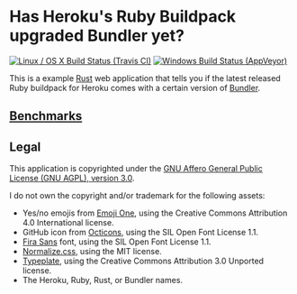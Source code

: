 # Has Heroku's Ruby Buildpack upgraded Bundler yet?

[![Linux / OS X Build Status (Travis CI)](https://travis-ci.org/malept/hasbuildpackbundlerupgradedyet.svg?branch=master)](https://travis-ci.org/malept/hasbuildpackbundlerupgradedyet)
[![Windows Build Status (AppVeyor)](https://ci.appveyor.com/api/projects/status/eqy5m69di4luooge?svg=true)](https://ci.appveyor.com/project/malept/hasbuildpackbundlerupgradedyet)

This is a example [Rust](https://www.rust-lang.org/) web application that tells you if the latest
released Ruby buildpack for Heroku comes with a certain version of [Bundler](http://bundler.io/).

## [Benchmarks](https://github.com/malept/hasbuildpackbundlerupgradedyet/blob/master/BENCHMARKS.md)

## Legal

This application is copyrighted under the [GNU Affero General Public License (GNU AGPL), version
3.0](https://www.gnu.org/licenses/agpl.html).

I do not own the copyright and/or trademark for the following assets:

* Yes/no emojis from [Emoji One](https://github.com/Ranks/emojione), using the Creative Commons
  Attribution 4.0 International license.
* GitHub icon from [Octicons](https://github.com/github/octicons), using the SIL Open Font
  License 1.1.
* [Fira Sans](https://github.com/mozilla/Fira) font, using the SIL Open Font License 1.1.
* [Normalize.css](https://github.com/necolas/normalize.css), using the MIT license.
* [Typeplate](https://github.com/typeplate/starter-kit), using the Creative Commons Attribution
  3.0 Unported license.
* The Heroku, Ruby, Rust, or Bundler names.
